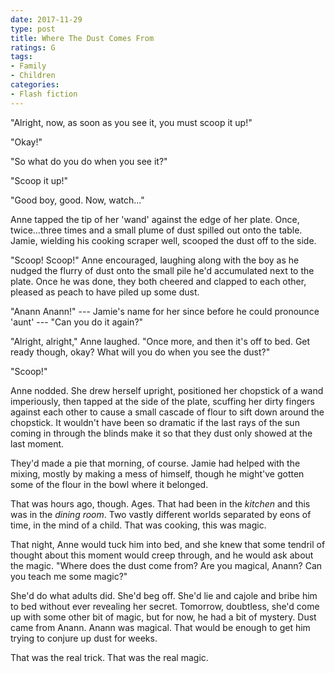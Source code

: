 ```yaml
---
date: 2017-11-29
type: post
title: Where The Dust Comes From
ratings: G
tags:
- Family
- Children
categories:
- Flash fiction
---
```


"Alright, now, as soon as you see it, you must scoop it up!"

"Okay!"

"So what do you do when you see it?"

"Scoop it up!"

"Good boy, good. Now, watch..."

Anne tapped the tip of her 'wand' against the edge of her plate. Once, twice...three times and a small plume of dust spilled out onto the table. Jamie, wielding his cooking scraper well, scooped the dust off to the side.

"Scoop! Scoop!" Anne encouraged, laughing along with the boy as he nudged the flurry of dust onto the small pile he'd accumulated next to the plate. Once he was done, they both cheered and clapped to each other, pleased as peach to have piled up some dust.

"Anann Anann!" --- Jamie's name for her since before he could pronounce 'aunt' --- "Can you do it again?"

"Alright, alright," Anne laughed. "Once more, and then it's off to bed. Get ready though, okay? What will you do when you see the dust?"

"Scoop!"

Anne nodded. She drew herself upright, positioned her chopstick of a wand imperiously, then tapped at the side of the plate, scuffing her dirty fingers against each other to cause a small cascade of flour to sift down around the chopstick. It wouldn't have been so dramatic if the last rays of the sun coming in through the blinds make it so that they dust only showed at the last moment.

They'd made a pie that morning, of course. Jamie had helped with the mixing, mostly by making a mess of himself, though he might've gotten some of the flour in the bowl where it belonged.

That was hours ago, though. Ages. That had been in the *kitchen* and this was in the *dining room*. Two vastly different worlds separated by eons of time, in the mind of a child. That was cooking, this was magic.

That night, Anne would tuck him into bed, and she knew that some tendril of thought about this moment would creep through, and he would ask about the magic. "Where does the dust come from? Are you magical, Anann? Can you teach me some magic?"

She'd do what adults did. She'd beg off. She'd lie and cajole and bribe him to bed without ever revealing her secret. Tomorrow, doubtless, she'd come up with some other bit of magic, but for now, he had a bit of mystery. Dust came from Anann. Anann was magical. That would be enough to get him trying to conjure up dust for weeks.

That was the real trick. That was the real magic.
